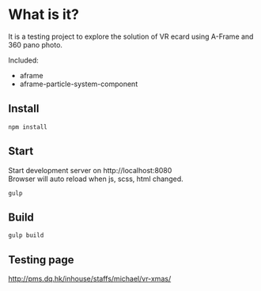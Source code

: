# What is it?

It is a testing project to explore the solution of VR ecard using A-Frame and 360 pano photo.

Included:
- aframe
- aframe-particle-system-component

## Install
    npm install
    
## Start
Start development server on http://localhost:8080<br>
Browser will auto reload when js, scss, html changed.

    gulp

## Build

    gulp build

## Testing page
http://pms.dq.hk/inhouse/staffs/michael/vr-xmas/
